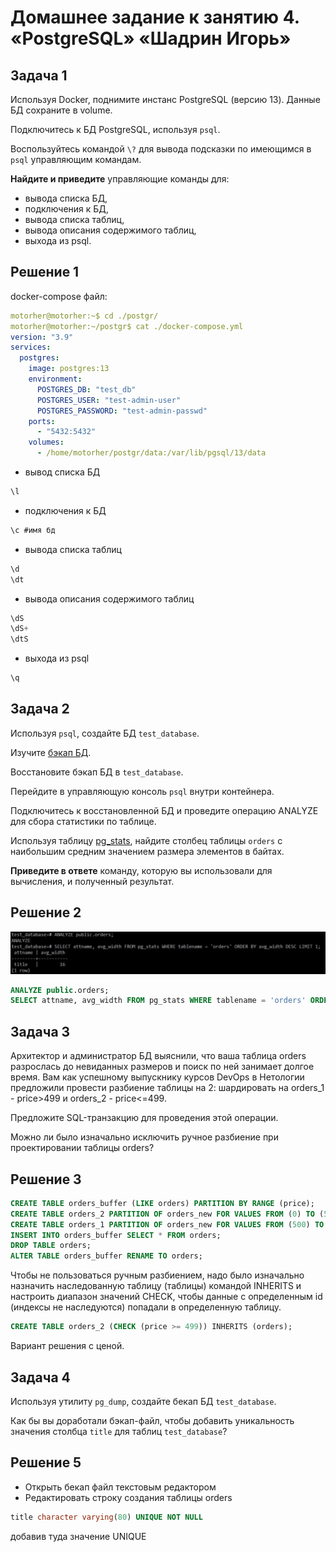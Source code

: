 # Домашнее задание к занятию 4. «PostgreSQL» «Шадрин Игорь»

## Задача 1

Используя Docker, поднимите инстанс PostgreSQL (версию 13). Данные БД сохраните в volume.

Подключитесь к БД PostgreSQL, используя `psql`.

Воспользуйтесь командой `\?` для вывода подсказки по имеющимся в `psql` управляющим командам.

**Найдите и приведите** управляющие команды для:

- вывода списка БД,
- подключения к БД,
- вывода списка таблиц,
- вывода описания содержимого таблиц,
- выхода из psql.

## Решение 1

docker-compose файл:

```yml
motorher@motorher:~$ cd ./postgr/
motorher@motorher:~/postgr$ cat ./docker-compose.yml
version: "3.9"
services:
  postgres:
    image: postgres:13
    environment:
      POSTGRES_DB: "test_db"
      POSTGRES_USER: "test-admin-user"
      POSTGRES_PASSWORD: "test-admin-passwd"
    ports:
      - "5432:5432"
    volumes:
      - /home/motorher/postgr/data:/var/lib/pgsql/13/data

```
- вывод списка БД
```sql
\l
```
- подключения к БД
```sql
\c #имя бд
```
- вывода списка таблиц
```sql
\d
\dt
```
- вывода описания содержимого таблиц
```sql
\dS
\dS+
\dtS
```
- выхода из psql
```sql
\q
```

## Задача 2

Используя `psql`, создайте БД `test_database`.

Изучите [бэкап БД](https://github.com/netology-code/virt-homeworks/tree/virt-11/06-db-04-postgresql/test_data).

Восстановите бэкап БД в `test_database`.

Перейдите в управляющую консоль `psql` внутри контейнера.

Подключитесь к восстановленной БД и проведите операцию ANALYZE для сбора статистики по таблице.

Используя таблицу [pg_stats](https://postgrespro.ru/docs/postgresql/12/view-pg-stats), найдите столбец таблицы `orders` 
с наибольшим средним значением размера элементов в байтах.

**Приведите в ответе** команду, которую вы использовали для вычисления, и полученный результат.

## Решение 2

![alt text](img/02.jpg)

```sql
ANALYZE public.orders;
SELECT attname, avg_width FROM pg_stats WHERE tablename = 'orders' ORDER BY avg_width DESC LIMIT 1;
```

## Задача 3

Архитектор и администратор БД выяснили, что ваша таблица orders разрослась до невиданных размеров и
поиск по ней занимает долгое время. Вам как успешному выпускнику курсов DevOps в Нетологии предложили
провести разбиение таблицы на 2: шардировать на orders_1 - price>499 и orders_2 - price<=499.

Предложите SQL-транзакцию для проведения этой операции.

Можно ли было изначально исключить ручное разбиение при проектировании таблицы orders?

## Решение 3

```sql
CREATE TABLE orders_buffer (LIKE orders) PARTITION BY RANGE (price);
CREATE TABLE orders_2 PARTITION OF orders_new FOR VALUES FROM (0) TO (500);
CREATE TABLE orders_1 PARTITION OF orders_new FOR VALUES FROM (500) TO (65535);
INSERT INTO orders_buffer SELECT * FROM orders;
DROP TABLE orders;
ALTER TABLE orders_buffer RENAME TO orders;
```

Чтобы не пользоваться ручным разбиением, надо было изначально назначить наследованную таблицу (таблицы) командой INHERITS и настроить диапазон значений CHECK, чтобы данные с определенным id (индексы не наследуются) попадали в определенную таблицу.
```sql
CREATE TABLE orders_2 (CHECK (price >= 499)) INHERITS (orders);
```
Вариант решения с ценой.

## Задача 4

Используя утилиту `pg_dump`, создайте бекап БД `test_database`.

Как бы вы доработали бэкап-файл, чтобы добавить уникальность значения столбца `title` для таблиц `test_database`?

## Решение 5

- Открыть бекап файл текстовым редактором 
- Редактировать строку создания таблицы orders
```sql
title character varying(80) UNIQUE NOT NULL
```
добавив туда значение UNIQUE